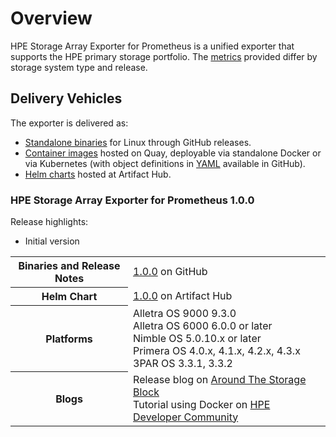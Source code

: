 # Overview

HPE Storage Array Exporter for Prometheus is a unified exporter that supports the HPE primary storage portfolio. The [metrics](../metrics/index.md) provided differ by storage system type and release.

## Delivery Vehicles

The exporter is delivered as:

- [Standalone binaries](https://github.com/hpe-storage/array-exporter/releases) for Linux through GitHub releases.
- [Container images](https://quay.io/repository/hpestorage/array-exporter) hosted on Quay, deployable via standalone Docker or via Kubernetes (with object definitions in [YAML](https://github.com/hpe-storage/co-deployments/tree/master/yaml/array-exporter) available in GitHub).
- [Helm charts](https://artifacthub.io/packages/helm/hpe-storage/hpe-array-exporter/) hosted at Artifact Hub.

### HPE Storage Array Exporter for Prometheus 1.0.0

Release highlights:

- Initial version

<table>
 <tr>
   <th>Binaries and Release Notes</th>
   <td>
    <a href="https://github.com/hpe-storage/array-exporter/releases/tag/v1.0.0">1.0.0</a> on GitHub
   </td>
 </tr>
 <tr>
   <th>Helm Chart</th>
   <td>
    <a href="https://artifacthub.io/packages/helm/hpe-storage/hpe-array-exporter/1.0.0">1.0.0</a> on Artifact Hub
   </td>
 </tr>
 <tr>
   <th>Platforms</th>
   <td>
     Alletra OS 9000 9.3.0<br />
     Alletra OS 6000 6.0.0 or later<br />
     Nimble OS 5.0.10.x or later<br />
     Primera OS 4.0.x, 4.1.x, 4.2.x, 4.3.x<br />
     3PAR OS 3.3.1, 3.3.2
   </td>
 </tr>
 <tr>
   <th>Blogs</th>
   <td>
    Release blog on <a href="https://community.hpe.com/t5/Around-the-Storage-Block/HPE-CSI-Driver-for-Kubernetes-enhancements-with-monitoring-and/ba-p/7158137">Around The Storage Block</a><br />
    Tutorial using Docker on <a href="https://developer.hpe.com/blog/get-started-with-prometheus-and-grafana-on-docker-with-hpe-storage-array-exporter/">HPE Developer Community</a>
   </td>
 </tr>
</table>
